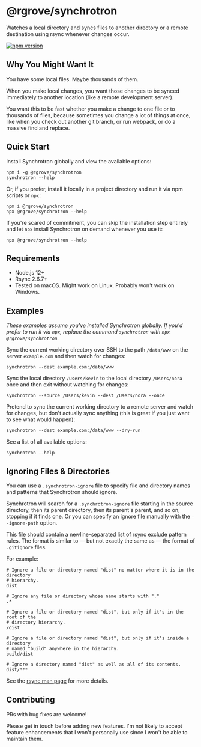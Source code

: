 # @rgrove/synchrotron

Watches a local directory and syncs files to another directory or a remote destination using rsync whenever changes occur.

[![npm version](https://badge.fury.io/js/%40rgrove%2Fsynchrotron.svg)](https://badge.fury.io/js/%40rgrove%2Fsynchrotron)

## Why You Might Want It

You have some local files. Maybe thousands of them.

When you make local changes, you want those changes to be synced immediately to another location (like a remote development server).

You want this to be fast whether you make a change to one file or to thousands of files, because sometimes you change a lot of things at once, like when you check out another git branch, or run webpack, or do a massive find and replace.

## Quick Start

Install Synchrotron globally and view the available options:

```
npm i -g @rgrove/synchrotron
synchrotron --help
```

Or, if you prefer, install it locally in a project directory and run it via npm scripts or `npx`:

```
npm i @rgrove/synchrotron
npx @rgrove/synchrotron --help
```

If you're scared of commitment, you can skip the installation step entirely and let `npx` install Synchrotron on demand whenever you use it:

```
npx @rgrove/synchrotron --help
```

## Requirements

-   Node.js 12+
-   Rsync 2.6.7+
-   Tested on macOS. Might work on Linux. Probably won't work on Windows.

## Examples

_These examples assume you've installed Synchrotron globally. If you'd prefer to run it via `npx`, replace the command `synchrotron` with `npx @rgrove/synchrotron`._

Sync the current working directory over SSH to the path `/data/www` on the server `example.com` and then watch for changes:

```
synchrotron --dest example.com:/data/www
```

Sync the local directory `/Users/kevin` to the local directory `/Users/nora` once and then exit without watching for changes:

```
synchrotron --source /Users/kevin --dest /Users/nora --once
```

Pretend to sync the current working directory to a remote server and watch for changes, but don't actually sync anything (this is great if you just want to see what would happen):

```
synchrotron --dest example.com:/data/www --dry-run
```

See a list of all available options:

```
synchrotron --help
```

## Ignoring Files & Directories

You can use a `.synchrotron-ignore` file to specify file and directory names and patterns that Synchrotron should ignore.

Synchrotron will search for a `.synchrotron-ignore` file starting in the source directory, then its parent directory, then its parent's parent, and so on, stopping if it finds one. Or you can specify an ignore file manually with the `--ignore-path` option.

This file should contain a newline-separated list of rsync exclude pattern rules. The format is similar to — but not exactly the same as — the format of `.gitignore` files.

For example:

```
# Ignore a file or directory named "dist" no matter where it is in the directory
# hierarchy.
dist

# Ignore any file or directory whose name starts with "."
.*

# Ignore a file or directory named "dist", but only if it's in the root of the
# directory hierarchy.
/dist

# Ignore a file or directory named "dist", but only if it's inside a directory
# named "build" anywhere in the hierarchy.
build/dist

# Ignore a directory named "dist" as well as all of its contents.
dist/***
```

See the [rsync man page][rsync-man-page] for more details.

[rsync-man-page]:https://download.samba.org/pub/rsync/rsync.html

## Contributing

PRs with bug fixes are welcome!

Please get in touch before adding new features. I'm not likely to accept feature enhancements that I won't personally use since I won't be able to maintain them.
